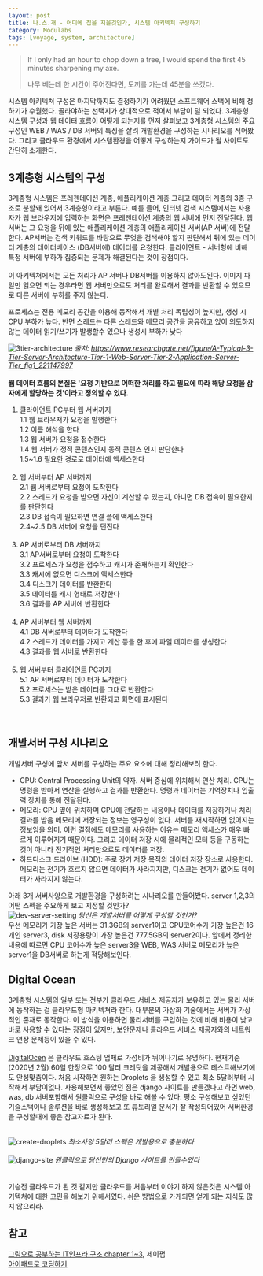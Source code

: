 ```yaml
---
layout: post
title: 나.스.개 - 어디에 집을 지을것인가, 시스템 아키텍쳐 구성하기
category: Modulabs
tags: [voyage, system, architecture]
---
```


> If I only had an hour to chop down a tree, I would spend the first 45 minutes sharpening my axe.
>
> 나무 베는데 한 시간이 주어진다면, 도끼를 가는데 45분을 쓰겠다.

시스템 아키텍쳐 구성은 마지막까지도 결정하기가 어려웠던 소프트웨어 스택에 비해 정하기가 수월했다. 골라야하는 선택지가 상대적으로 적어서 부담이 덜 되었다. 3계층형 시스템 구성과 웹 데이터 흐름이 어떻게 되는지를 먼저 살펴보고 3계층형 시스템의 주요구성인 WEB / WAS / DB 서버의 특징을 살려 개발환경을 구성하는 시나리오를 적어봤다. 그리고 클라우드 환경에서 시스템환경을 어떻게 구성하는지 가이드가 될 사이트도 간단히 소개한다.

## 3계층형 시스템의 구성

3계층형 시스템은 프레젠테이션 계층, 애플리케이션 계층 그리고 데이터 계층의 3층 구조로 분할돼 있어서 3계층형이라고 부른다. 예를 들어, 인터넷 검색 시스템에서는 사용자가 웹 브라우저에 입력하는 화면은 프레젠테이션 계층의 웹 서버에 먼저 전달된다. 웹 서버는 그 요청을 뒤에 있는 애플리케이션 계층의 애플리케이션 서버(AP 서버)에 전달한다. AP서버는 검색 키워드를 바탕으로 무엇을 검색해야 할지 판단해서 뒤에 있는 데이터 계층의 데이터베이스 (DB서버에) 데이터를 요청한다. 
 클라이언트 - 서버형에 비해 특정 서버에 부하가 집중되는 문제가 해결된다는 것이 장점이다. <br><br>이 아키텍쳐에서는 모든 처리가 AP 서버나 DB서버를 이용하지 않아도된다. 이미지 파일만 읽으면 되는 경우라면 웹 서버만으로도 처리를 완료해서 결과를 반환할 수 있으므로 다른 서버에 부하를 주지 않는다.

프로세스는 전용 메모리 공간을 이용해 동작해서 개별 처리 독립성이 높지만, 생성 시 CPU 부하가 높다.
반면 스레드는 다른 스레드와 메모리 공간을 공유하고 있어 의도하지 않는 데이터 읽기/쓰기가 발생할수 있으나 생성시 부하가 낮다 <br>

![3tier-architecture](../images/3tier.png)
*출처: https://www.researchgate.net/figure/A-Typical-3-Tier-Server-Architecture-Tier-1-Web-Server-Tier-2-Application-Server-Tier_fig1_221147997*
<br><br>
**웹 데이터 흐름의 본질은 '요청 기반으로 어떠한 처리를 하고 필요에 따라 해당 요청을 삼자에게 할당하는 것'이라고 정의할 수 있다.**

1. 클라이언트 PC부터 웹 서버까지<br>
   1.1 웹 브라우저가 요청을 발행한다<br>
   1.2 이름 해석을 한다<br>
   1.3 웹 서버가 요청을 접수한다<br>
   1.4 웹 서버가 정적 콘텐츠인지 동적 콘텐츠 인지 판단한다<br>
   1.5~1.6 필요한 경로로 데이터에 액세스한다<br><br>
2. 웹 서버부터 AP 서버까지<br>
   2.1 웹 서버로부터 요청이 도착한다<br>
   2.2 스레드가 요청을 받으면 자신이 계산할 수 있는지, 아니면 DB 접속이 필요한지를 판단한다<br>
   2.3 DB 접속이 필요하면 연결 풀에 액세스한다<br>
   2.4~2.5 DB 서버에 요청을 던진다<br><br>
3. AP 서버로부터 DB 서버까지<br>
   3.1 AP서버로부터 요청이 도착한다<br>
   3.2 프로세스가 요청을 접수하고 캐시가 존재하는지 확인한다<br>
   3.3 캐시에 없으면 디스크에 액세스한다<br>
   3.4 디스크가 데이터를 반환한다<br>
   3.5 데이터를 캐시 형태로 저장한다<br>
   3.6 결과를 AP 서버에 반환한다<br><br>
4. AP 서버부터 웹 서버까지<br>
   4.1 DB 서버로부터 데이터가 도착한다<br>
   4.2 스레드가 데이터를 가지고 계산 등을 한 후에 파일 데이터를 생성한다<br>
   4.3 결과를 웹 서버로 반환한다<br><br>
5. 웹 서버부터 클라이언트 PC까지<br>
   5.1 AP 서버로부터 데이터가 도착한다<br>
   5.2 프로세스는 받은 데이터를 그대로 반환한다<br>
   5.3 결과가 웹 브라우저로 반환되고 화면에 표시된다<br>
<br><br>
## 개발서버 구성 시나리오

개발서버 구성에 앞서 서버를 구성하는 주요 요소에 대해 정리해보려 한다.

  - CPU: Central Processing Unit의 약자. 서버 중심에 위치해서 연산 처리. CPU는 명령을 받아서 연산을 실행하고 결과를 반환한다. 명령과 데이터는 기억장치나 입출력 장치를 통해 전달된다. <br>
  - 메모리: CPU 옆에 위치하며 CPU에 전달하는 내용이나 데이터를 저장하거나 처리 결과를 받음 
    메모리에 저장되는 정보는 영구성이 없다. 서버를 재시작하면 없어지는 정보임을 의미. 이런 결점에도 메모리를 사용하는 이유는 메모리 액세스가 매우 빠르게 이루어지기 때문이다. 그리고 데이터 저장 시에 물리적인 모터 등을 구동하는 것이 아니라 전기적인 처리만으로도 데이터를 저장. <br>
  - 하드디스크 드라이브 (HDD): 주로 장기 저장 목적의 데이터 저장 장소로 사용한다. 메모리는 전기가 흐르지 않으면 데이터가 사라지지만, 디스크는 전기가 없어도 데이터가 사라지지 않는다. <br>

아래 3개 서버사양으로 개발환경을 구성하려는 시나리오를 만들어봤다. server 1,2,3의 어떤 스펙을 주요하게 보고 지정할 것인가? <br>
![dev-server-setting](../images/server_secniro.png)
*당신은 개발서버를 어떻게 구성할 것인가?*
<br>
우선 메모리가 가장 높은 서버는 31.3GB의 server1이고 CPU코어수가 가장 높은건 16개인 server3, disk 저장용량이 가장 높은건 777.5GB의 server2이다. 앞에서 정리한 내용에 따르면 CPU 코어수가 높은 server3을 WEB, WAS 서버로 메모리가 높은 server1을 DB서버로 하는게 적당해보인다.

## Digital Ocean
3계층형 시스템의 일부 또는 전부가 클라우드 서비스 제공자가 보유하고 있는 물리 서버에 동작하는 걸 클라우드형 아키텍쳐라 한다. 대부분의 가상화 기술에서는 서버가 가상적인 존재로 동작한다. 이 방식을 이용하면 물리서버를 구입하는 것에 비해 비용이 낮고 바로 사용할 수 있다는 장점이 있지만, 보안문제나 클라우드 서비스 제공자와의 네트워크 연장 문제등이 있을 수 있다. 
<br><br>[DigitalOcen](https://www.digitalocean.com/) 은 클라우드 호스팅 업체로 가성비가 뛰어나기로 유명하다. 현재기준 (2020년 2월) 60일 한정으로 100 달러 크레딧을 제공해서 개발용으로 테스트해보기에도 안성맞춤이다. 처음 시작하면 원하는 Droplets 을 생성할 수 있고 최소 5달러부터 시작해서 부담이없다. 사용해보면서 좋았던 점은 django 사이트를 만들겠다고 하면 web, was, db 서버포함해서 원클릭으로 구성을 바로 해볼 수 있다. 평소 구성해보고 싶었던 기술스택이나 솔루션을 바로 생성해보고 또 튜토리얼 문서가 잘 작성되어있어 서버환경을 구성할때에 좋은 참고자료가 된다.<br><br> 

![create-droplets](../images/create_droplets.png)
*최소사양 5달러 스펙은 개발용으로 충분하다*
<br><br>
![django-site](../images/django_site.png)
*원클릭으로 당신만의 Django 사이트를 만들수있다*
<br><br><br>
기승전 클라우드가 된 것 같지만 클라우드를 처음부터 이야기 하지 않은것은 시스템 아키텍쳐에 대한 고민을 해보기 위해서였다.
쉬운 방법으로 가게되면 얻게 되는 지식도 많지 않으리라.



## 참고

[그림으로 공부하는 IT인프라 구조 chapter 1~3](https://www.aladin.co.kr/shop/wproduct.aspx?ItemId=62754081), 제이펍<br>
[아이패드로 코딩하기](https://boxnwhis.kr/2020/01/11/coding_with_ipad.html)<br> 






